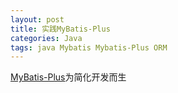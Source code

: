 ```yaml
---
layout: post
title: 实践MyBatis-Plus
categories: Java
tags: java Mybatis Mybatis-Plus ORM
---
```


[MyBatis-Plus](https://mp.baomidou.com/)为简化开发而生